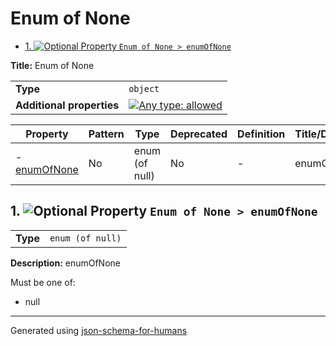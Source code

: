 # Enum of None

- [1. ![Optional](https://img.shields.io/badge/Optional-yellow) Property `Enum of None > enumOfNone`](#enumOfNone)

**Title:** Enum of None

|                           |                                                                                                                                   |
| ------------------------- | --------------------------------------------------------------------------------------------------------------------------------- |
| **Type**                  | `object`                                                                                                                          |
| **Additional properties** | [![Any type: allowed](https://img.shields.io/badge/Any%20type-allowed-green)](# "Additional Properties of any type are allowed.") |

| Property                     | Pattern | Type           | Deprecated | Definition | Title/Description |
| ---------------------------- | ------- | -------------- | ---------- | ---------- | ----------------- |
| - [enumOfNone](#enumOfNone ) | No      | enum (of null) | No         | -          | enumOfNone        |

## <a name="enumOfNone"></a>1. ![Optional](https://img.shields.io/badge/Optional-yellow) Property `Enum of None > enumOfNone`

|          |                  |
| -------- | ---------------- |
| **Type** | `enum (of null)` |

**Description:** enumOfNone

Must be one of:

* null

----------------------------------------------------------------------------------------------------------------------------
Generated using [json-schema-for-humans](https://github.com/coveooss/json-schema-for-humans)
